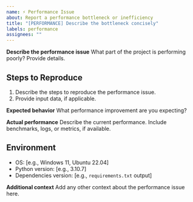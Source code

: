 ```yaml
---
name: ⚡ Performance Issue
about: Report a performance bottleneck or inefficiency
title: "[PERFORMANCE] Describe the bottleneck concisely"
labels: performance
assignees: ""
---
```


**Describe the performance issue**
What part of the project is performing poorly? Provide details.

## Steps to Reproduce

1. Describe the steps to reproduce the performance issue.
2. Provide input data, if applicable.

**Expected behavior**
What performance improvement are you expecting?

**Actual performance**
Describe the current performance. Include benchmarks, logs, or metrics, if available.

## Environment

- OS: [e.g., Windows 11, Ubuntu 22.04]
- Python version: [e.g., 3.10.7]
- Dependencies version: [e.g., `requirements.txt` output]

**Additional context**
Add any other context about the performance issue here.
